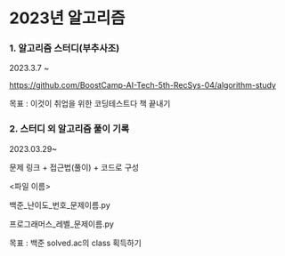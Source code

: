 # 2023년 알고리즘

### 1. 알고리즘 스터디(부추사조)

2023.3.7 ~ 

https://github.com/BoostCamp-AI-Tech-5th-RecSys-04/algorithm-study

목표 : 이것이 취업을 위한 코딩테스트다 책 끝내기



### 2. 스터디 외 알고리즘 풀이 기록

2023.03.29~

문제 링크 + 접근법(풀이) + 코드로 구성

<파일 이름>

백준\_난이도\_번호\_문제이름.py

프로그래머스\_레벨_문제이름.py

목표 : 백준 solved.ac의 class 획득하기